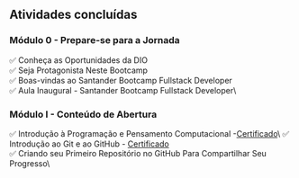 ## Atividades concluídas

### Módulo 0 - Prepare-se para a Jornada
:white_check_mark: Conheça as Oportunidades da DIO\
:white_check_mark: Seja Protagonista Neste Bootcamp\
:white_check_mark: Boas-vindas ao Santander Bootcamp Fullstack Developer\
:white_check_mark: Aula Inaugural - Santander Bootcamp Fullstack Developer\

### Módulo I - Conteúdo de Abertura
:white_check_mark: Introdução à Programação e Pensamento Computacional -[Certificado](https://www.dio.me/certificate/22FCE87E/share)\ 
:white_check_mark: Introdução ao Git e ao GitHub - [Certificado](https://www.dio.me/certificate/578168A6/share)\
:white_check_mark: Criando seu Primeiro Repositório no GitHub Para Compartilhar Seu Progresso\